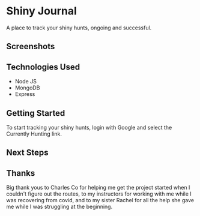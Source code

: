 # Shiny Journal

A place to track your shiny hunts, ongoing and successful.

## Screenshots

## Technologies Used
* Node JS
* MongoDB
* Express

## Getting Started
To start tracking your shiny hunts, login with Google and select the Currently Hunting link.

## Next Steps

## Thanks 

Big thank yous to Charles Co for helping me get the project started when I couldn't figure out the routes, to my instructors for working with me while I was recovering from covid, and to my sister Rachel for all the help she gave me while I was struggling at the beginning.